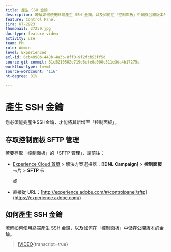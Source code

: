 ```yaml
---
title: 產生 SSH 金鑰
description: 瞭解如何使用終端產生 SSH 金鑰，以及如何在「控制面板」中儲存公開版本的金鑰。
feature: Control Panel
jira: KT-2923
thumbnail: 27259.jpg
doc-type: feature video
activity: use
team: PM
role: Admin
level: Experienced
exl-id: 6cb4990b-448b-4a3b-8ff0-9f2fcb53ff5d
source-git-commit: 81c5210502e719d6dfe0a000c511e3da4b17275a
workflow-type: tm+mt
source-wordcount: '116'
ht-degree: 81%

---
```


# 產生 SSH 金鑰

您必須能夠產生SSH金鑰，才能將其新增至「控制面板」。

## 存取控制面板 SFTP 管理

若要存取「控制面板」的「SFTP 管理」，請前往：

* [Experience Cloud 首頁](https://experience.adobe.com/#/home) > 解決方案選擇器：**[!DNL Campaign]** > **控制面板** 卡片 > **SFTP 卡**

  或
* 直接從 URL：[http://experience.adobe.com/#/controlpanel/sftp](https://experience.adobe.com/)

## 如何產生 SSH 金鑰

瞭解如何使用終端產生 SSH 金鑰，以及如何在「控制面板」中儲存公開版本的金鑰。

>[!VIDEO](https://video.tv.adobe.com/v/27259?learn=on){transcript=true}
